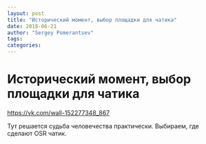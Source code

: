 ```yaml
---
layout: post
title: "Исторический момент, выбор площадки для чатика"
date: 2018-06-21
author: "Sergey Pomerantsev"
tags:
categories:
---
```


# Исторический момент, выбор площадки для чатика

https://vk.com/wall-152277348_867

Тут решается судьба человечества практически.
Выбираем, где сделают OSR чатик.
